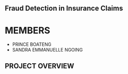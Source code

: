 ## ﻿Fraud Detection in Insurance Claims  ##
# MEMBERS  
- PRINCE BOATENG 
- SANDRA EMMANUELLE NGOING 

## PROJECT OVERVIEW ##


